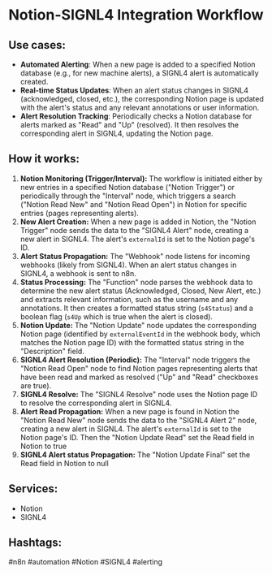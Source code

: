 # Notion-SIGNL4 Integration Workflow

## Use cases:
- **Automated Alerting**: When a new page is added to a specified Notion database (e.g., for new machine alerts), a SIGNL4 alert is automatically created.
- **Real-time Status Updates**: When an alert status changes in SIGNL4 (acknowledged, closed, etc.), the corresponding Notion page is updated with the alert's status and any relevant annotations or user information.
- **Alert Resolution Tracking**: Periodically checks a Notion database for alerts marked as "Read" and "Up" (resolved). It then resolves the corresponding alert in SIGNL4, updating the Notion page.

## How it works:

1.  **Notion Monitoring (Trigger/Interval):** The workflow is initiated either by new entries in a specified Notion database ("Notion Trigger") or periodically through the "Interval" node, which triggers a search ("Notion Read New" and "Notion Read Open") in Notion for specific entries (pages representing alerts).
2.  **New Alert Creation:** When a new page is added in Notion, the "Notion Trigger" node sends the data to the "SIGNL4 Alert" node, creating a new alert in SIGNL4. The alert's `externalId` is set to the Notion page's ID.
3.  **Alert Status Propagation:** The "Webhook" node listens for incoming webhooks (likely from SIGNL4). When an alert status changes in SIGNL4, a webhook is sent to n8n.
4.  **Status Processing:** The "Function" node parses the webhook data to determine the new alert status (Acknowledged, Closed, New Alert, etc.) and extracts relevant information, such as the username and any annotations.  It then creates a formatted status string (`s4Status`) and a boolean flag (`s4Up` which is true when the alert is closed).
5.  **Notion Update:** The "Notion Update" node updates the corresponding Notion page (identified by `externalEventId` in the webhook body, which matches the Notion page ID) with the formatted status string in the "Description" field.
6.  **SIGNL4 Alert Resolution (Periodic):** The "Interval" node triggers the "Notion Read Open" node to find Notion pages representing alerts that have been read and marked as resolved ("Up" and "Read" checkboxes are true).
7.  **SIGNL4 Resolve:** The "SIGNL4 Resolve" node uses the Notion page ID to resolve the corresponding alert in SIGNL4.
8.  **Alert Read Propagation:** When a new page is found in Notion the "Notion Read New" node sends the data to the "SIGNL4 Alert 2" node, creating a new alert in SIGNL4. The alert's `externalId` is set to the Notion page's ID. Then the "Notion Update Read" set the Read field in Notion to true
9.  **SIGNL4 Alert status  Propagation:** The "Notion Update Final" set the Read field in Notion to null

## Services:

*   Notion
*   SIGNL4

## Hashtags:

#n8n #automation #Notion #SIGNL4 #alerting
